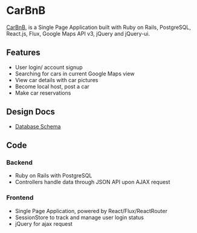 # CarBnB

[CarBnB][amzn], is a Single Page Application built with Ruby on Rails,
PostgreSQL, React.js, Flux, Google Maps API v3, jQuery and jQuery-ui.

[amzn]: http://www.coolcarkit.com/

## Features
<!-- This is a Markdown checklist. Use it to keep track of your progress! -->
- User login/ account signup
- Searching for cars in current Google Maps view
- View car details with car pictures
- Become local host, post a car
- Make car reservations

## Design Docs

- [Database Schema][schema]

[schema]: ./docs/schema.md

## Code

### Backend
- Ruby on Rails with PostgreSQL
- Controllers handle data through JSON API upon AJAX request

### Frontend
- Single Page Application, powered by React/Flux/ReactRouter
- SessionStore to track and manage user login status
- jQuery for ajax request
